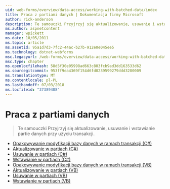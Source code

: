 ```yaml
---
uid: web-forms/overview/data-access/working-with-batched-data/index
title: Praca z partiami danych | Dokumentacja firmy Microsoft
author: rick-anderson
description: Te samouczki Przyjrzyj się aktualizowanie, usuwanie i wstawianie partie danych przy użyciu transakcji.
ms.author: aspnetcontent
manager: wpickett
ms.date: 10/05/2011
ms.topic: article
ms.assetid: 95a1d7d3-7fc2-44ac-b27b-912e0e045ee5
ms.technology: dotnet-webforms
msc.legacyurl: /web-forms/overview/data-access/working-with-batched-data
msc.type: chapter
ms.openlocfilehash: 58d5f30e05998ad663c803fcb9ad3dd163533d62
ms.sourcegitcommit: 953ff9ea4369f154d6fd0239599279ddd3280009
ms.translationtype: MT
ms.contentlocale: pl-PL
ms.lasthandoff: 07/03/2018
ms.locfileid: "37389488"
---
```

<a name="working-with-batched-data"></a>Praca z partiami danych
====================
> Te samouczki Przyjrzyj się aktualizowanie, usuwanie i wstawianie partie danych przy użyciu transakcji.


- [Opakowywanie modyfikacji bazy danych w ramach transakcji (C#)](wrapping-database-modifications-within-a-transaction-cs.md)
- [Aktualizowanie w partiach (C#)](batch-updating-cs.md)
- [Usuwanie w partiach (C#)](batch-deleting-cs.md)
- [Wstawianie w partiach (C#)](batch-inserting-cs.md)
- [Opakowywanie modyfikacji bazy danych w ramach transakcji (VB)](wrapping-database-modifications-within-a-transaction-vb.md)
- [Aktualizowanie w partiach (VB)](batch-updating-vb.md)
- [Usuwanie w partiach (VB)](batch-deleting-vb.md)
- [Wstawianie w partiach (VB)](batch-inserting-vb.md)
